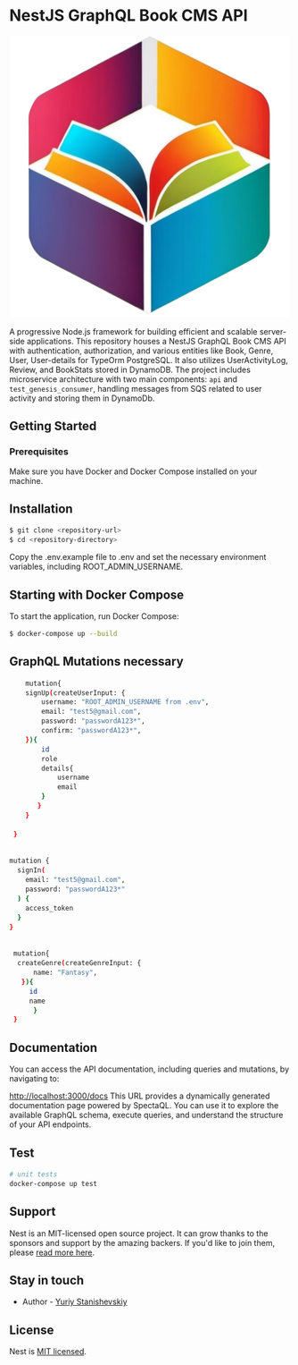 # NestJS GraphQL Book CMS API

![Test Genesis Logo](test_genesis/logo.png)

A progressive Node.js framework for building efficient and scalable server-side applications. This repository houses a NestJS GraphQL Book CMS API with authentication, authorization, and various entities like Book, Genre, User, User-details for TypeOrm PostgreSQL. It also utilizes UserActivityLog, Review, and BookStats stored in DynamoDB. The project includes microservice architecture with two main components: `api` and `test_genesis_consumer`, handling messages from SQS related to user activity and storing them in DynamoDb.

## Getting Started

### Prerequisites

Make sure you have Docker and Docker Compose installed on your machine.

## Installation

```bash
$ git clone <repository-url>
$ cd <repository-directory>
```
Copy the .env.example file to .env and set the necessary environment variables, including ROOT_ADMIN_USERNAME.
## Starting with Docker Compose

To start the application, run Docker Compose:

```bash
$ docker-compose up --build
```
## GraphQL Mutations necessary
```bash
    mutation{
    signUp(createUserInput: {
        username: "ROOT_ADMIN_USERNAME from .env",
        email: "test5@gmail.com",
        password: "passwordA123*",
        confirm: "passwordA123*",
    }){
        id
        role
        details{
            username
            email
        }
       }
    }

 }
```
```bash
   
mutation {
  signIn(
    email: "test5@gmail.com",
    password: "passwordA123*"
  ) {
    access_token
  }
}
```

```bash
   
 mutation{
  createGenre(createGenreInput: {
      name: "Fantasy",
   }){
     id
     name
      }
 }
```
## Documentation

You can access the API documentation, including queries and mutations, by navigating to:

[http://localhost:3000/docs](http://localhost:3000/docs)
This URL provides a dynamically generated documentation page powered by SpectaQL. You can use it to explore the available GraphQL schema, execute queries, and understand the structure of your API endpoints.

## Test

```bash
# unit tests
docker-compose up test
```



## Support

Nest is an MIT-licensed open source project. It can grow thanks to the sponsors and support by the amazing backers. If you'd like to join them, please [read more here](https://docs.nestjs.com/support).

## Stay in touch

- Author - [Yuriy Stanishevskiy](https://kamilmysliwiec.com)

## License

Nest is [MIT licensed](LICENSE).
